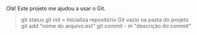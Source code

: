 Olá! Este projeto me ajudou a usar o Git.

> git status
> git init = Inicializa repositório Git vazio na pasta do projeto
> git add "nome do arquivo.ext"
> git commit - m "descrição do commit"